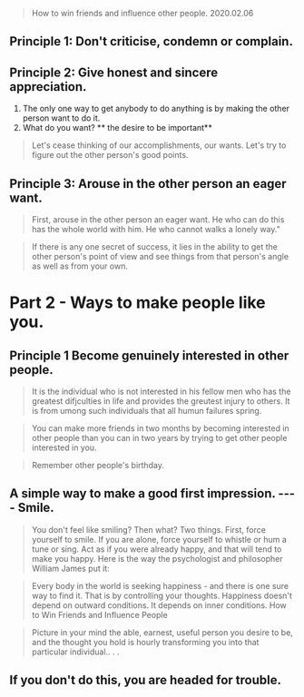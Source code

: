 >How to win friends and influence other people.
> 2020.02.06

## Principle 1: Don't criticise, condemn or complain.

## Principle 2: Give honest and sincere appreciation.
1. The only one way to get anybody to do anything is by making the other person want to do it.
2. What do you want? ** the desire to be important**
> Let's cease thinking of our accomplishments, our wants. Let's try to figure out the other person's good points.


## Principle 3: Arouse in the other person an eager want.

>First, arouse in the other person an eager want. He who can do this has the whole world with him. He who cannot walks a lonely way."


> If there is any one secret of success, it lies in the ability to get the other person's point of view and see things from that person's angle as well as from your own.



# Part 2 - Ways to make people like you.

## Principle 1 Become genuinely interested in other people.
>It is the individual who is not interested in his fellow men who has the greatest difjculties in life and provides the greutest injury to others. It is from umong such individuals that all humun failures spring.

>You can make more friends in two months by becoming interested in other people than you can in two years by trying to get other people interested in you.

> Remember other people's birthday.

## A simple way to make a good first impression. ---- Smile.

>You don't feel like smiling? Then what? Two things. First, force yourself to smile. If you are alone, force yourself to whistle or hum a tune or sing. Act as if you were already happy, and that will tend to make you happy. Here is the way the psychologist and philosopher William James put it:

>Every body in the world is seeking happiness - and there is one sure way to find it. That is by controlling your thoughts. Happiness doesn't depend on outward conditions. It depends on inner conditions.
How to Win Friends and Influence People

> Picture in your mind the able, earnest, useful person you desire to be, and the thought you hold is hourly transforming you into that particular individual.. . .

## If you don't do this, you are headed for trouble.


<!--stackedit_data:
eyJoaXN0b3J5IjpbLTMwNzkyMjM3NSw2ODU4MzA4NTksLTgyNz
Q5NDE5MiwtMTM4OTM5MjMxMCwyMjgyNDk3OCwxMTkyMzM1NDUy
LDE2MDIxMDM1MDAsLTg1MTQyOTg2OCwtMTA1MDY2NDQ5MywxND
I3NTk4ODk2LC0xMzIxNDU1MzE4LC0yMDYzODQzMTYzLC0xODQy
OTY3ODU1LDEyNTg2ODUwODNdfQ==
-->